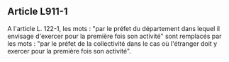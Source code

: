 Article L911-1
----
A l'article L. 122-1, les mots : "par le préfet du département dans lequel il
envisage d'exercer pour la première fois son activité" sont remplacés par les
mots : "par le préfet de la collectivité dans le cas où l'étranger doit y
exercer pour la première fois son activité".

